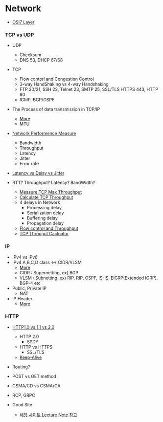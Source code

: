# Network

* [OSI7 Layer](http://yellowh.tistory.com/19)

### TCP vs UDP
* UDP
  * Checksum
  * DNS 53, DHCP 67/68
* TCP
  * Flow contorl and Congestion Control
  * 3-way HandShaking vs 4-way Handshaking
  * FTP 20/21, SSH 22, Telnet 23, SMTP 25, SSL/TLS HTTPS 443, HTTP 80 
  * IGMP, BGP/OSPF

* The Process of data transmission in TCP/IP
  *  [More](http://ddooooki.tistory.com/15)
  * MTU

* [Network Performence Measure](https://en.wikipedia.org/wiki/Network_performance)
  * Bandwidth
  * Throughput
  * Latency
  * Jitter
  * Error rate

* [Latency vs Delay vs Jitter](http://sensechef.com/1156)

* RTT? Throughput? Latency? BandWidth?
  * [Measure TCP Max Throughput](http://nenunena.tistory.com/149)
  * [Calculate TCP Throughput](https://m.blog.naver.com/PostView.nhn?blogId=goduck2&logNo=220076011565&proxyReferer=https%3A%2F%2Fwww.google.co.kr%2F)
  * 4 delays in Network
    * Processing delay
    * Serialization delay
    * Buffering delay
    * Propagation delay
  * [Flow control and Throughput](https://m.blog.naver.com/PostView.nhn?blogId=parkjy76&logNo=220885707787&proxyReferer=https%3A%2F%2Fwww.google.co.kr%2F)
  * [TCP Throuput Cacluator](http://www.switch.ch/network/tools/tcp_throughput/)


### IP
* IPv4 vs IPv6
* IPv4 A,B,C,D class <-> CIDR/VLSM
  * [More](http://ddooooki.tistory.com/18)
  * CIDR : Supernetting, ex) BGP
  * VLSM : Subnetting, ex) RIP, RIP, OSPF, IS-IS, EIGRP(Extended IGRP), BGP-4 etc
* Public, Private IP
  * NAT
* IP Header
  * [More](http://ddooooki.tistory.com/17)

### HTTP
* [HTTP1.0 vs 1.1 vs 2.0](http://americanopeople.tistory.com/115)
  * HTTP 2.0
    * SPDY  
  * HTTP vs HTTPS  
    * SSL/TLS
  * [Keep-Alive](http://hamait.tistory.com/341)

* Routing?

* POST vs GET method

* CSMA/CD vs CSMA/CA

* RCP, GRPC

* Good Site
  * [해당 사이트 Lecture Note 참고](http://www.ritsumei.ac.jp/~piumarta/networks/)
